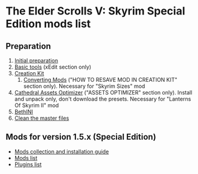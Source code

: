 # The Elder Scrolls V: Skyrim Special Edition mods list

## Preparation

1. [Initial preparation](https://www.nexusmods.com/skyrimspecialedition/articles/1038)
2. [Basic tools](https://www.nexusmods.com/skyrimspecialedition/articles/1041) (xEdit section only)
3. [Creation Kit](https://www.nexusmods.com/skyrimspecialedition/articles/1039)
    1. [Converting Mods](https://www.nexusmods.com/skyrimspecialedition/articles/1047) ("HOW TO RESAVE MOD IN CREATION KIT" section only). Necessary for "Skyrim Sizes" mod
4. [Cathedral Assets Optimizer](https://www.nexusmods.com/skyrimspecialedition/articles/1047) ("ASSETS OPTIMIZER" section only). Install and unpack only, don't download the presets. Necessary for "Lanterns Of Skyrim II" mod
5. [BethINI](https://www.nexusmods.com/skyrimspecialedition/articles/1040)
6. [Clean the master files](https://www.nexusmods.com/skyrimspecialedition/articles/1037)

## Mods for version 1.5.x (Special Edition)

* [Mods collection and installation guide](./1.5.x.md)
* [Mods list](./1.5.x%20mods.md)
* [Plugins list](./1.5.x%20plugins.md)
